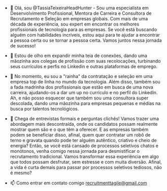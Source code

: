 - 👋 Olá, sou @TassiaTeixeiraHeadHunter - Sou uma especialista em Desenvolvimento Profissional, Mentora de Carreira e Consultora de Recrutamento e Seleção em empresas globais. Com mais de uma década de experiência, sou expert em encontrar os melhores profissionais de tecnologia para as empresas. Se você está buscando alguém com habilidades incríveis, estou aqui para te ajudar a encontrar a pessoa certa ou se tornar a pessoa certa. Vamos juntos nessa jornada de sucesso!

- 👀 Estou de olho em expandir minha teia de conexões, dando uma mãozinha aos colegas de profissão com suas recolocações, turbinando seus currículos e perfis no Linkedin e outras plataformas de emprego.
  
- 🌱 No momento, eu sou a "rainha" da contratação e seleção em uma empresa top de linha no mundo da tecnologia. Além disso, também sou a fada madrinha dos profissionais que estão em busca de uma nova carreira, ajudando-os a dar um up no currículo e no perfil do LinkedIn. Ah, e não posso esquecer que também sou uma consultora super descolada, dando uma mãozinha para empresas pequenas e médias na busca por talentos tecnológicos.

- 💞️ Chega de entrevistas formais e perguntas clichês! Vamos trazer uma abordagem mais descontraída, onde os candidatos possam realmente mostrar quem são e o que têm a oferecer. E as empresas também podem se beneficiar disso, afinal, quem quer contratar um robô de terno e gravata quando pode ter alguém autêntico, criativo e cheio de energia?
Então, se você está cansado de processos seletivos chatos e monótonos, venha comigo nessa jornada para desmistificar o recrutamento tradicional. Vamos transformar essa experiência em algo que todos possam desfrutar, sem estresse e com muita diversão. Afinal, a vida é curta demais para passar por processos seletivos tediosos, não é mesmo?

- 📫 Como entrar em contato comigo recruitmenttagile@gmail.com



<!---
TassiaTeixeiraHeadHunter/TassiaTeixeiraHeadHunter is a ✨ special ✨ repository because its `README.md` (this file) appears on your GitHub profile.
You can click the Preview link to take a look at your changes.
--->
